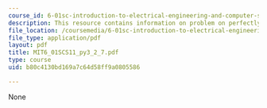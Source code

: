```yaml
---
course_id: 6-01sc-introduction-to-electrical-engineering-and-computer-science-i-spring-2011
description: This resource contains information on problem on perfectly square.
file_location: /coursemedia/6-01sc-introduction-to-electrical-engineering-and-computer-science-i-spring-2011/b80c4130bd169a7c64d58ff9a0805586_MIT6_01SCS11_py3_2_7.pdf
file_type: application/pdf
layout: pdf
title: MIT6_01SCS11_py3_2_7.pdf
type: course
uid: b80c4130bd169a7c64d58ff9a0805586

---
```

None